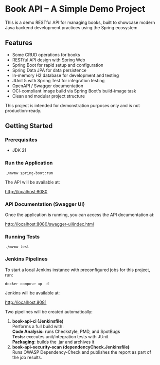 # Book API – A Simple Demo Project

This is a demo RESTful API for managing books, built to showcase modern Java backend development practices using the Spring ecosystem.

## Features

* Some CRUD operations for books
* RESTful API design with Spring Web
* Spring Boot for rapid setup and configuration
* Spring Data JPA for data persistence 
* In-memory H2 database for development and testing 
* JUnit 5 with Spring Test for integration testing 
* OpenAPI / Swagger documentation 
* OCI-compliant image build via Spring Boot's build-image task
* Clean and modular project structure

This project is intended for demonstration purposes only and is not production-ready.

## Getting Started

### Prerequisites

* JDK 21

### Run the Application

```shell
./mvnw spring-boot:run
```

The API will be available at:

[http://localhost:8080](http://localhost:8080)

### API Documentation (Swagger UI)

Once the application is running, you can access the API documentation at:

[http://localhost:8080/swagger-ui/index.html](http://localhost:8080/swagger-ui/index.html)

### Running Tests

```shell
./mvnw test
```

### Jenkins Pipelines

To start a local Jenkins instance with preconfigured jobs for this project, run:

```shell
docker compose up -d
```

Jenkins will be available at:

[http://localhost:8081](http://localhost:8081)

Two pipelines will be created automatically:

1. **book-api-ci (Jenkinsfile)**<br>
   Performs a full build with:<br>
   **Code Analysis:** runs Checkstyle, PMD, and SpotBugs<br>
   **Tests:** executes unit/integration tests with JUnit<br>
   **Packaging:** builds the .jar and archives it<br>
2. **book-api-security-scan (dependencyCheck.Jenkinsfile)**<br>
   Runs OWASP Dependency-Check and publishes the report as part of the job results.
